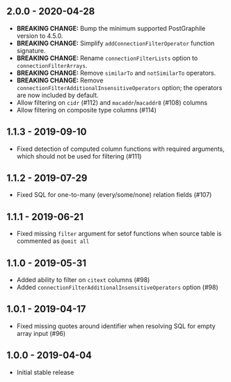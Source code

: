 ## 2.0.0 - 2020-04-28

- **BREAKING CHANGE:** Bump the minimum supported PostGraphile version to 4.5.0.
- **BREAKING CHANGE:** Simplify `addConnectionFilterOperator` function signature.
- **BREAKING CHANGE:** Rename `connectionFilterLists` option to `connectionFilterArrays`.
- **BREAKING CHANGE:** Remove `similarTo` and `notSimilarTo` operators.
- **BREAKING CHANGE:** Remove `connectionFilterAdditionalInsensitiveOperators` option; the operators are now included by default.
- Allow filtering on `cidr` (#112) and `macaddr`/`macaddr8` (#108) columns
- Allow filtering on composite type columns (#114)

## 1.1.3 - 2019-09-10
- Fixed detection of computed column functions with required arguments, which should not be used for filtering (#111)

## 1.1.2 - 2019-07-29
- Fixed SQL for one-to-many (every/some/none) relation fields (#107)

## 1.1.1 - 2019-06-21
- Fixed missing `filter` argument for setof functions when source table is commented as `@omit all`

## 1.1.0 - 2019-05-31
- Added ability to filter on `citext` columns (#98)
- Added `connectionFilterAdditionalInsensitiveOperators` option (#98)

## 1.0.1 - 2019-04-17
- Fixed missing quotes around identifier when resolving SQL for empty array input (#96)

## 1.0.0 - 2019-04-04
- Initial stable release